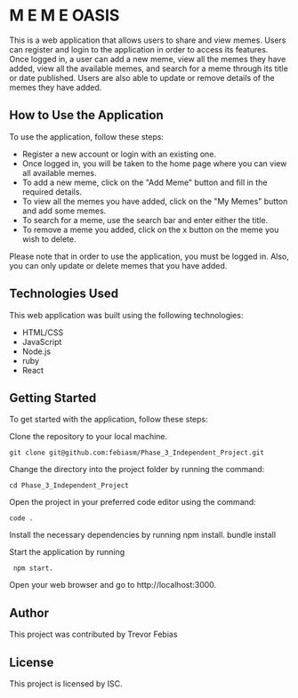 # M E M E OASIS
This is a web application that allows users to share and view memes. Users can register and login to the application in order to access its features. Once logged in, a user can add a new meme, view all the memes they have added, view all the available memes, and search for a meme through its title or date published. Users are also able to update or remove details of the memes they have added.

## How to Use the Application
To use the application, follow these steps:

- Register a new account or login with an existing one.
- Once logged in, you will be taken to the home page where you can view all available memes.
- To add a new meme, click on the "Add Meme" button and fill in the required details.
- To view all the memes you have added, click on the "My Memes" button and add some memes.
- To search for a meme, use the search bar and enter either the title.
- To remove a meme you added, click on the x button on the meme you wish to delete.


Please note that in order to use the application, you must be logged in. Also, you can only update or delete memes that you have added.

## Technologies Used
This web application was built using the following technologies:

- HTML/CSS
- JavaScript
- Node.js
- ruby
- React


## Getting Started
To get started with the application, follow these steps:

Clone the repository to your local machine.

    git clone git@github.com:febiasm/Phase_3_Independent_Project.git

Change the directory into the project folder by running the command:

    cd Phase_3_Independent_Project

Open the project in your preferred code editor using the command:

    code .

Install the necessary dependencies by running
    npm install.
    bundle install

Start the application by running

     npm start.


Open your web browser and go to http://localhost:3000.

## Author
This project was contributed by Trevor Febias

## License
This project is licensed by ISC.
